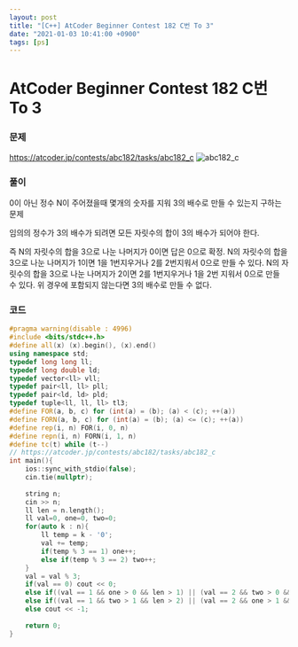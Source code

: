 ```yaml
---
layout: post
title: "[C++] AtCoder Beginner Contest 182 C번 To 3"
date: "2021-01-03 10:41:00 +0900"
tags: [ps]
---
```


# AtCoder Beginner Contest 182 C번 To 3
### 문제

https://atcoder.jp/contests/abc182/tasks/abc182_c
![abc182_c](https://i.imgur.com/5Mmyt76.png)
  
  
### 풀이

0이 아닌 정수 N이 주어졌을때 몇개의 숫자를 지워 3의 배수로 만들 수 있는지 구하는 문제

임의의 정수가 3의 배수가 되려면 모든 자릿수의 합이 3의 배수가 되어야 한다.

즉 N의 자릿수의 합을 3으로 나눈 나머지가 0이면 답은 0으로 확정.
N의 자릿수의 합을 3으로 나눈 나머지가 1이면 1을 1번지우거나 2를 2번지워서 0으로 만들 수 있다.
N의 자릿수의 합을 3으로 나눈 나머지가 2이면 2를 1번지우거나 1을 2번 지워서 0으로 만들 수 있다.
위 경우에 포함되지 않는다면 3의 배수로 만들 수 없다.

### 코드

```cpp
#pragma warning(disable : 4996)
#include <bits/stdc++.h>
#define all(x) (x).begin(), (x).end()
using namespace std;
typedef long long ll;
typedef long double ld;
typedef vector<ll> vll;
typedef pair<ll, ll> pll;
typedef pair<ld, ld> pld;
typedef tuple<ll, ll, ll> tl3;
#define FOR(a, b, c) for (int(a) = (b); (a) < (c); ++(a))
#define FORN(a, b, c) for (int(a) = (b); (a) <= (c); ++(a))
#define rep(i, n) FOR(i, 0, n)
#define repn(i, n) FORN(i, 1, n)
#define tc(t) while (t--)
// https://atcoder.jp/contests/abc182/tasks/abc182_c
int main(){
    ios::sync_with_stdio(false);
    cin.tie(nullptr);
 
    string n;
    cin >> n;
    ll len = n.length();
    ll val=0, one=0, two=0;
    for(auto k : n){
        ll temp = k - '0';
        val += temp;
        if(temp % 3 == 1) one++;
        else if(temp % 3 == 2) two++;
    }
    val = val % 3;
    if(val == 0) cout << 0;
    else if((val == 1 && one > 0 && len > 1) || (val == 2 && two > 0 && len > 1)) cout << 1;
    else if((val == 1 && two > 1 && len > 2) || (val == 2 && one > 1 && len > 2)) cout << 2;
    else cout << -1;
 
    return 0;
}
```